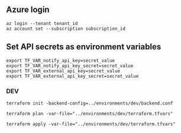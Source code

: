 ## Azure login
```
az login --tenant tenant_id
az account set --subscription subscription_id
```

## Set API secrets as environment variables
```
export TF_VAR_notify_api_key=secret_value
export TF_VAR_notify_api_key_secret=secret_value
export TF_VAR_external_api_key=secret_value
export TF_VAR_external_api_key_secret=secret_value
```

### DEV
```
terraform init -backend-config=../environments/dev/backend.conf

terraform plan -var-file="../environments/dev/terraform.tfvars"

terraform apply -var-file="../environments/dev/terraform.tfvars"
```
